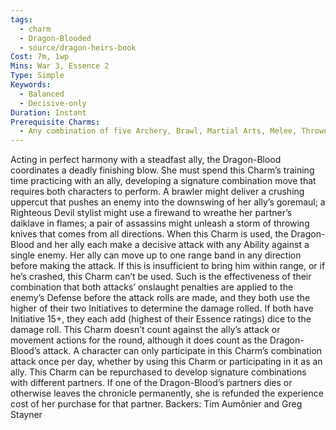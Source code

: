 ```yaml
---
tags:
  - charm
  - Dragon-Blooded
  - source/dragon-heirs-book
Cost: 7m, 1wp
Mins: War 3, Essence 2
Type: Simple
Keywords:
  - Balanced
  - Decisive-only
Duration: Instant
Prerequisite Charms:
  - Any combination of five Archery, Brawl, Martial Arts, Melee, Thrown, or War Charms
---
```

Acting in perfect harmony with a steadfast ally, the Dragon-Blood coordinates a deadly finishing blow. She must spend this Charm’s training time practicing with an ally, developing a signature combination move that requires both characters to perform. A brawler might deliver a crushing uppercut that pushes an enemy into the downswing of her ally’s goremaul; a Righteous Devil stylist might use a firewand to wreathe her partner’s daiklave in flames; a pair of assassins might unleash a storm of throwing knives that comes from all directions.
When this Charm is used, the Dragon-Blood and her ally each make a decisive attack with any Ability against a single enemy. Her ally can move up to one range band in any direction before making the attack. If this is insufficient to bring him within range, or if he’s crashed, this Charm can’t be used. Such is the effectiveness of their combination that both attacks’ onslaught penalties are applied to the enemy’s Defense before the attack rolls are made, and they both use the higher of their two Initiatives to determine the damage rolled. If both have Initiative 15+, they each add (highest of their Essence ratings) dice to the damage roll. This Charm doesn’t count against the ally’s attack or movement actions for the round, although it does count as the Dragon-Blood’s attack.
A character can only participate in this Charm’s combination attack once per day, whether by using this Charm or participating in it as an ally.
This Charm can be repurchased to develop signature combinations with different partners. If one of the Dragon-Blood’s partners dies or otherwise leaves the chronicle permanently, she is refunded the experience cost of her purchase for that partner.
Backers: Tim Aumônier and Greg Stayner